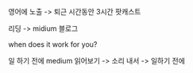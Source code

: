 
영어에 노출 -> 퇴근 시간동안 3시간 팟캐스트



리딩 -> midium 블로그


when does it work for you?


일 하기 전에 medium 읽어보기 -> 소리 내서 -> 일하기 전에